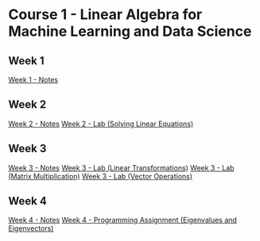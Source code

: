 # Course 1 - Linear Algebra for Machine Learning and Data Science

## Week 1
[Week 1 - Notes](https://github.com/michaelokoroike/Machine-Learning-Portfolio/blob/main/Machine-Learning-Theory/Courses/Math_For_ML%26DS_CourseraSpecialization/Course1_Linear_Algebra_for_ML%26DS/Week_1/Notes)

## Week 2
[Week 2 - Notes](https://github.com/michaelokoroike/Machine-Learning-Portfolio/blob/main/Machine-Learning-Theory/Courses/Math_For_ML%26DS_CourseraSpecialization/Course1_Linear_Algebra_for_ML%26DS/Week_2/Notes)
[Week 2 - Lab (Solving Linear Equations)](https://github.com/michaelokoroike/Machine-Learning-Portfolio/blob/main/Machine-Learning-Theory/Courses/Math_For_ML%26DS_CourseraSpecialization/Course1_Linear_Algebra_for_ML%26DS/Week_2/Lab.ipynb)

## Week 3
[Week 3 - Notes](https://github.com/michaelokoroike/Machine-Learning-Portfolio/blob/main/Machine-Learning-Theory/Courses/Math_For_ML%26DS_CourseraSpecialization/Course1_Linear_Algebra_for_ML%26DS/Week_3/Notes)
[Week 3 - Lab (Linear Transformations)](https://github.com/michaelokoroike/Machine-Learning-Portfolio/blob/main/Machine-Learning-Theory/Courses/Math_For_ML%26DS_CourseraSpecialization/Course1_Linear_Algebra_for_ML%26DS/Week_3/Lab_LinearTransformations_(courtesy_of_greyhat007).ipynb)
[Week 3 - Lab (Matrix Multiplication)](https://github.com/michaelokoroike/Machine-Learning-Portfolio/blob/main/Machine-Learning-Theory/Courses/Math_For_ML%26DS_CourseraSpecialization/Course1_Linear_Algebra_for_ML%26DS/Week_3/Lab_MatrixMultiplication_(courtesy_of_greyhat007).ipynb)
[Week 3 - Lab (Vector Operations)](https://github.com/michaelokoroike/Machine-Learning-Portfolio/blob/main/Machine-Learning-Theory/Courses/Math_For_ML%26DS_CourseraSpecialization/Course1_Linear_Algebra_for_ML%26DS/Week_3/Lab_VectorOperations_(courtesy_of_greyhat007).ipynb)

## Week 4
[Week 4 - Notes](https://github.com/michaelokoroike/Machine-Learning-Portfolio/blob/main/Machine-Learning-Theory/Courses/Math_For_ML%26DS_CourseraSpecialization/Course1_Linear_Algebra_for_ML%26DS/Week_4/Notes)
[Week 4 - Programming Assignment (Eigenvalues and Eigenvectors)](https://github.com/michaelokoroike/Machine-Learning-Portfolio/blob/main/Machine-Learning-Theory/Courses/Math_For_ML%26DS_CourseraSpecialization/Course1_Linear_Algebra_for_ML%26DS/Week_4/ProgrammingAssignment.ipynb)

